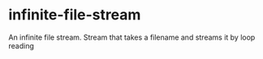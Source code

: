 # infinite-file-stream
An infinite file stream. Stream that takes a filename and streams it by loop reading
